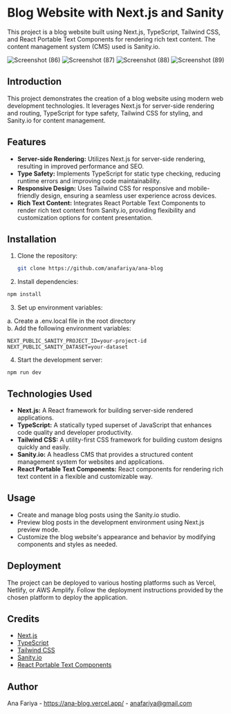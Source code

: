 
# Blog Website with Next.js and Sanity

This project is a blog website built using Next.js, TypeScript, Tailwind CSS, and React Portable Text Components for rendering rich text content. The content management system (CMS) used is Sanity.io.

![Screenshot (86)](https://github.com/anafariya/ana-blog/assets/70438803/a06d8ccc-5f21-49aa-b3a4-1e2c5694bd6f)
![Screenshot (87)](https://github.com/anafariya/ana-blog/assets/70438803/1576d653-8b10-4e31-b51a-5b61e98ed7dd)
![Screenshot (88)](https://github.com/anafariya/ana-blog/assets/70438803/fc557618-c56b-4ae3-b935-28f8a9f2234c)
![Screenshot (89)](https://github.com/anafariya/ana-blog/assets/70438803/bcec9720-2a0e-4ab0-b988-07a7bab384d6)

## Introduction
This project demonstrates the creation of a blog website using modern web development technologies. It leverages Next.js for server-side rendering and routing, TypeScript for type safety, Tailwind CSS for styling, and Sanity.io for content management.

## Features
- **Server-side Rendering:** Utilizes Next.js for server-side rendering, resulting in improved performance and SEO.
- **Type Safety:** Implements TypeScript for static type checking, reducing runtime errors and improving code maintainability.
- **Responsive Design:** Uses Tailwind CSS for responsive and mobile-friendly design, ensuring a seamless user experience across devices.
- **Rich Text Content:** Integrates React Portable Text Components to render rich text content from Sanity.io, providing flexibility and customization options for content presentation.

## Installation
1. Clone the repository:
   ```bash
   git clone https://github.com/anafariya/ana-blog

2. Install dependencies:
```bash
npm install
```
3. Set up environment variables:

 a. Create a .env.local file in the root directory  
 b. Add the following environment variables:
```
NEXT_PUBLIC_SANITY_PROJECT_ID=your-project-id
NEXT_PUBLIC_SANITY_DATASET=your-dataset
```
4. Start the development server:
```
npm run dev
```

## Technologies Used
- **Next.js:** A React framework for building server-side rendered applications.
- **TypeScript:** A statically typed superset of JavaScript that enhances code quality and developer productivity.
- **Tailwind CSS:** A utility-first CSS framework for building custom designs quickly and easily.
- **Sanity.io:** A headless CMS that provides a structured content management system for websites and applications.
- **React Portable Text Components:** React components for rendering rich text content in a flexible and customizable way.

## Usage
- Create and manage blog posts using the Sanity.io studio.
- Preview blog posts in the development environment using Next.js preview mode.
- Customize the blog website's appearance and behavior by modifying components and styles as needed.

## Deployment
The project can be deployed to various hosting platforms such as Vercel, Netlify, or AWS Amplify. Follow the deployment instructions provided by the chosen platform to deploy the application.

## Credits
- [Next.js](https://nextjs.org/)
- [TypeScript](https://www.typescriptlang.org/)
- [Tailwind CSS](https://tailwindcss.com/)
- [Sanity.io](https://www.sanity.io/)
- [React Portable Text Components](https://github.com/portabletext/react)


## Author
Ana Fariya - https://ana-blog.vercel.app/ - anafariya@gmail.com
